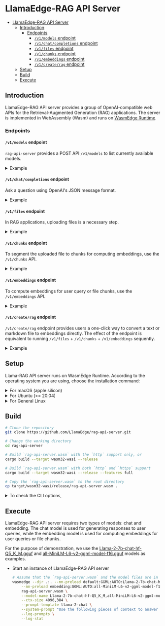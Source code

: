 # LlamaEdge-RAG API Server

<!-- @import "[TOC]" {cmd="toc" depthFrom=1 depthTo=6 orderedList=false} -->

<!-- code_chunk_output -->

- [LlamaEdge-RAG API Server](#llamaedge-rag-api-server)
  - [Introduction](#introduction)
    - [Endpoints](#endpoints)
      - [`/v1/models` endpoint](#v1models-endpoint)
      - [`/v1/chat/completions` endpoint](#v1chatcompletions-endpoint)
      - [`/v1/files` endpoint](#v1files-endpoint)
      - [`/v1/chunks` endpoint](#v1chunks-endpoint)
      - [`/v1/embeddings` endpoint](#v1embeddings-endpoint)
      - [`/v1/create/rag` endpoint](#v1createrag-endpoint)
  - [Setup](#setup)
  - [Build](#build)
  - [Execute](#execute)

<!-- /code_chunk_output -->

## Introduction

LlamaEdge-RAG API server provides a group of OpenAI-compatible web APIs for the Retrieval-Augmented Generation (RAG) applications. The server is implemented in WebAssembly (Wasm) and runs on [WasmEdge Runtime](https://github.com/WasmEdge/WasmEdge).

### Endpoints

#### `/v1/models` endpoint

`rag-api-server` provides a POST API `/v1/models` to list currently available models.

<details> <summary> Example </summary>

You can use `curl` to test it on a new terminal:

```bash
curl -X POST http://localhost:8080/v1/models -H 'accept:application/json'
```

If the command runs successfully, you should see the similar output as below in your terminal:

```json
{
    "object":"list",
    "data":[
        {
            "id":"llama-2-chat",
            "created":1697084821,
            "object":"model",
            "owned_by":"Not specified"
        }
    ]
}
```

</details>

#### `/v1/chat/completions` endpoint

Ask a question using OpenAI's JSON message format.

<details> <summary> Example </summary>

```bash
curl -X POST http://localhost:8080/v1/chat/completions \
-H 'accept:application/json' \
-H 'Content-Type: application/json' \
-d '{"messages":[{"role":"system", "content": "You are a helpful assistant."}, {"role":"user", "content": "Who is Robert Oppenheimer?"}], "model":"llama-2-chat"}'
```

Here is the response.

```json
{
    "id":"",
    "object":"chat.completion",
    "created":1697092593,
    "model":"llama-2-chat",
    "choices":[
        {
            "index":0,
            "message":{
                "role":"assistant",
                "content":"Robert Oppenheimer was an American theoretical physicist and director of the Manhattan Project, which developed the atomic bomb during World War II. He is widely regarded as one of the most important physicists of the 20th century and is known for his contributions to the development of quantum mechanics and the theory of the atomic nucleus. Oppenheimer was also a prominent figure in the post-war nuclear weapons debate, advocating for international control and regulation of nuclear weapons."
            },
            "finish_reason":"stop"
        }
    ],
    "usage":{
        "prompt_tokens":9,
        "completion_tokens":12,
        "total_tokens":21
    }
}
```

</details>

#### `/v1/files` endpoint

In RAG applications, uploading files is a necessary step.

<details> <summary> Example </summary>

The following command upload a text file [paris.txt](https://huggingface.co/datasets/gaianet/paris/raw/main/paris.txt) to the API server via the `/v1/files` endpoint:

```bash
curl -X POST http://127.0.0.1:8080/v1/files -F "file=@paris.txt"
```

If the command is successful, you should see the similar output as below in your terminal:

```json
{
    "id": "file_4bc24593-2a57-4646-af16-028855e7802e",
    "bytes": 2161,
    "created_at": 1711611801,
    "filename": "paris.txt",
    "object": "file",
    "purpose": "assistants"
}
```

The `id` and `filename` fields are important for the next step, for example, to segment the uploaded file to chunks for computing embeddings.

</details>

#### `/v1/chunks` endpoint

To segment the uploaded file to chunks for computing embeddings, use the `/v1/chunks` API.

<details> <summary> Example </summary>

The following command sends the uploaded file ID and filename to the API server and gets the chunks:

```bash
curl -X POST http://localhost:8080/v1/chunks \
    -H 'accept:application/json' \
    -H 'Content-Type: application/json' \
    -d '{"id":"file_4bc24593-2a57-4646-af16-028855e7802e", "filename":"paris.txt"}'
```

The following is an example return with the generated chunks:

```json
{
    "id": "file_4bc24593-2a57-4646-af16-028855e7802e",
    "filename": "paris.txt",
    "chunks": [
        "Paris, city and capital of France, ..., for Paris has retained its importance as a centre for education and intellectual pursuits.",
        "Paris’s site at a crossroads ..., drawing to itself much of the talent and vitality of the provinces."
    ]
}
```

</details>

#### `/v1/embeddings` endpoint

To compute embeddings for user query or file chunks, use the `/v1/embeddings` API.

<details> <summary> Example </summary>

The following command sends a query to the API server and gets the embeddings as return:

```bash
curl -X POST http://localhost:8080/v1/embeddings \
    -H 'accept:application/json' \
    -H 'Content-Type: application/json' \
    -d '{"model": "e5-mistral-7b-instruct-Q5_K_M", "input":["Paris, city and capital of France, ..., for Paris has retained its importance as a centre for education and intellectual pursuits.", "Paris’s site at a crossroads ..., drawing to itself much of the talent and vitality of the provinces."]}'
```

The embeddings returned are like below:

```json
{
    "object": "list",
    "data": [
        {
            "index": 0,
            "object": "embedding",
            "embedding": [
                0.1428378969,
                -0.0447309874,
                0.007660218049,
                ...
                -0.0128974719,
                -0.03543198109,
                0.03974733502,
                0.00946635101,
                -0.01531364303
            ]
        },
        {
            "index": 1,
            "object": "embedding",
            "embedding": [
                0.0697753951,
                -0.0001159032545,
                0.02073983476,
                ...
                0.03565846011,
                -0.04550019652,
                0.02691745944,
                0.02498772368,
                -0.003226313973
            ]
        }
    ],
    "model": "e5-mistral-7b-instruct-Q5_K_M",
    "usage": {
        "prompt_tokens": 491,
        "completion_tokens": 0,
        "total_tokens": 491
    }
}
```

</details>

#### `/v1/create/rag` endpoint

`/v1/create/rag` endpoint provides users a one-click way to convert a text or markdown file to embeddings directly. The effect of the endpoint is equivalent to running `/v1/files` + `/v1/chunks` + `/v1/embeddings` sequently.

<details> <summary> Example </summary>

The following command uploads a text file [paris.txt](https://huggingface.co/datasets/gaianet/paris/raw/main/paris.txt) to the API server via the `/v1/create/rag` endpoint:

```bash
curl -X POST http://127.0.0.1:8080/v1/create/rag -F "file=@paris.txt"
```

The embeddings returned are like below:

```json
{
    "object": "list",
    "data": [
        {
            "index": 0,
            "object": "embedding",
            "embedding": [
                0.1428378969,
                -0.0447309874,
                0.007660218049,
                ...
                -0.0128974719,
                -0.03543198109,
                0.03974733502,
                0.00946635101,
                -0.01531364303
            ]
        },
        {
            "index": 1,
            "object": "embedding",
            "embedding": [
                0.0697753951,
                -0.0001159032545,
                0.02073983476,
                ...
                0.03565846011,
                -0.04550019652,
                0.02691745944,
                0.02498772368,
                -0.003226313973
            ]
        }
    ],
    "model": "e5-mistral-7b-instruct-Q5_K_M",
    "usage": {
        "prompt_tokens": 491,
        "completion_tokens": 0,
        "total_tokens": 491
    }
}
```

</details>

## Setup

Llama-RAG API server runs on WasmEdge Runtime. According to the operating system you are using, choose the installation command:

<details> <summary> For macOS (apple silicon) </summary>

```console
# install WasmEdge-0.13.4 with wasi-nn-ggml plugin
curl -sSf https://raw.githubusercontent.com/WasmEdge/WasmEdge/master/utils/install.sh | bash -s -- --plugin wasi_nn-ggml

# Assuming you use zsh (the default shell on macOS), run the following command to activate the environment
source $HOME/.zshenv
```

</details>

<details> <summary> For Ubuntu (>= 20.04) </summary>

```console
# install libopenblas-dev
apt update && apt install -y libopenblas-dev

# install WasmEdge-0.13.4 with wasi-nn-ggml plugin
curl -sSf https://raw.githubusercontent.com/WasmEdge/WasmEdge/master/utils/install.sh | bash -s -- --plugin wasi_nn-ggml

# Assuming you use bash (the default shell on Ubuntu), run the following command to activate the environment
source $HOME/.bashrc
```

</details>

<details> <summary> For General Linux </summary>

```console
# install WasmEdge-0.13.4 with wasi-nn-ggml plugin
curl -sSf https://raw.githubusercontent.com/WasmEdge/WasmEdge/master/utils/install.sh | bash -s -- --plugin wasi_nn-ggml

# Assuming you use bash (the default shell on Ubuntu), run the following command to activate the environment
source $HOME/.bashrc
```

</details>

## Build

```bash
# Clone the repository
git clone https://github.com/LlamaEdge/rag-api-server.git

# Change the working directory
cd rag-api-server

# Build `rag-api-server.wasm` with the `http` support only, or
cargo build --target wasm32-wasi --release

# Build `rag-api-server.wasm` with both `http` and `https` support
cargo build --target wasm32-wasi --release --features full

# Copy the `rag-api-server.wasm` to the root directory
cp target/wasm32-wasi/release/rag-api-server.wasm .
```

<details> <summary> To check the CLI options, </summary>

To check the CLI options of the `rag-api-server` wasm app, you can run the following command:

  ```bash
  $ wasmedge rag-api-server.wasm -h

  Usage: rag-api-server.wasm [OPTIONS] --model-name <MODEL_NAME> --prompt-template <PROMPT_TEMPLATE>

  Options:
    -m, --model-name <MODEL_NAME>
            Sets names for chat and embedding models. The names are separated by comma without space, for example, '--model-name Llama-2-7b,all-minilm'
    -a, --model-alias <MODEL_ALIAS>
            Model aliases for chat and embedding models [default: default,embedding]
    -c, --ctx-size <CTX_SIZE>
            Sets context sizes for chat and embedding models. The sizes are separated by comma without space, for example, '--ctx-size 4096,384'. The first value is for the chat model, and the second is for the embedding model [default: 4096,384]
    -p, --prompt-template <PROMPT_TEMPLATE>
            Prompt template [possible values: llama-2-chat, mistral-instruct, mistrallite, openchat, codellama-instruct, codellama-super-instruct, human-assistant, vicuna-1.0-chat, vicuna-1.1-chat, vicuna-llava, chatml, baichuan-2, wizard-coder, zephyr, stablelm-zephyr, intel-neural, deepseek-chat, deepseek-coder, solar-instruct, phi-2-chat, phi-2-instruct, gemma-instruct]
    -r, --reverse-prompt <REVERSE_PROMPT>
            Halt generation at PROMPT, return control
    -b, --batch-size <BATCH_SIZE>
            Batch size for prompt processing [default: 512]
        --rag-prompt <RAG_PROMPT>
            Custom rag prompt
        --qdrant-url <QDRANT_URL>
            URL of Qdrant REST Service [default: http://localhost:6333]
        --qdrant-collection-name <QDRANT_COLLECTION_NAME>
            Name of Qdrant collection [default: default]
        --qdrant-limit <QDRANT_LIMIT>
            Max number of retrieved result [default: 3]
        --qdrant-score-threshold <QDRANT_SCORE_THRESHOLD>
            Minimal score threshold for the search result [default: 0.4]
        --log-prompts
            Print prompt strings to stdout
        --log-stat
            Print statistics to stdout
        --log-all
            Print all log information to stdout
        --socket-addr <SOCKET_ADDR>
            Socket address of LlamaEdge API Server instance [default: 0.0.0.0:8080]
        --web-ui <WEB_UI>
            Root path for the Web UI files [default: chatbot-ui]
    -h, --help
            Print help
    -V, --version
            Print version
  ```

</details>

## Execute

LlamaEdge-RAG API server requires two types of models: chat and embedding. The chat model is used for generating responses to user queries, while the embedding model is used for computing embeddings for user queries or file chunks.

For the purpose of demonstration, we use the [Llama-2-7b-chat-hf-Q5_K_M.gguf](https://huggingface.co/second-state/Llama-2-7B-Chat-GGUF/resolve/main/Llama-2-7b-chat-hf-Q5_K_M.gguf) and [all-MiniLM-L6-v2-ggml-model-f16.gguf](https://huggingface.co/second-state/All-MiniLM-L6-v2-Embedding-GGUF/resolve/main/all-MiniLM-L6-v2-ggml-model-f16.gguf) models as examples.

- Start an instance of LlamaEdge-RAG API server

  ```bash
  # Assume that the `rag-api-server.wasm` and the model files are in the root directory of the repository
  wasmedge --dir .:. --nn-preload default:GGML:AUTO:Llama-2-7b-chat-hf-Q5_K_M.gguf \
      --nn-preload embedding:GGML:AUTO:all-MiniLM-L6-v2-ggml-model-f16.gguf \
      rag-api-server.wasm \
      --model-name Llama-2-7b-chat-hf-Q5_K_M,all-MiniLM-L6-v2-ggml-model-f16 \
      --ctx-size 4096,384 \
      --prompt-template llama-2-chat \
      --system-prompt "Use the following pieces of context to answer the user's question.\nIf you don't know the answer, just say that you don't know, don't try to make up an answer.\n----------------\n" \
      --log-prompts \
      --log-stat
  ```
